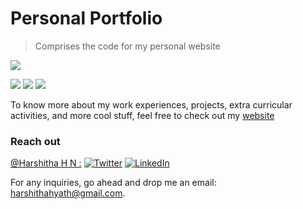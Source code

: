 # Personal Portfolio


> Comprises the code for my personal website

![](https://img.shields.io/badge/compatible--devices-mobiles/desktops/tablets-informational?style=flat&logo=data:image/svg%2bxml;base64,<BASE64_DATA>)

![](https://img.shields.io/badge/Code-HTML5-informational?style=flat&logo=<LOGO_NAME>&logoColor=white&color=2bbc8a)
![](https://img.shields.io/badge/Code-CSS3-informational?style=flat&logo=<LOGO_NAME>&logoColor=white&color=2bbc8a)
![](https://img.shields.io/badge/Script-JavaScript-informational?style=flat&logo=<LOGO_NAME>&logoColor=white&color=5a4fcf)

To know more about my work experiences, projects, extra curricular activities, and more cool stuff, feel free to check out my [website](https://harshithamanjula.github.io/)


### Reach out

[@Harshitha H N :](https://github.com/Harshithamanjula)
[![Twitter][1.2]][1]
[![LinkedIn][2.2]][2]

[1.2]: https://user-images.githubusercontent.com/26264600/88994487-151cad00-d31b-11ea-8795-da01dd1f29d7.png
[2.2]: https://user-images.githubusercontent.com/26264600/88994287-99226500-d31a-11ea-9a80-a91afd654777.png

[1]: https://twitter.com/Harshit64011945
[2]: https://www.linkedin.com/in/harshitha-h-n-78713b1a3/


For any inquiries, go ahead and drop me an email: harshithahyath@gmail.com.
